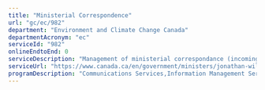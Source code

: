 ```yaml
---
title: "Ministerial Correspondence"
url: "gc/ec/982"
department: "Environment and Climate Change Canada"
departmentAcronym: "ec"
serviceId: "982"
onlineEndtoEnd: 0
serviceDescription: "Management of ministerial correspondance (incoming/outgoing)"
serviceUrl: "https://www.canada.ca/en/government/ministers/jonathan-wilkinson.html"
programDescription: "Communications Services,Information Management Services"
---
```

